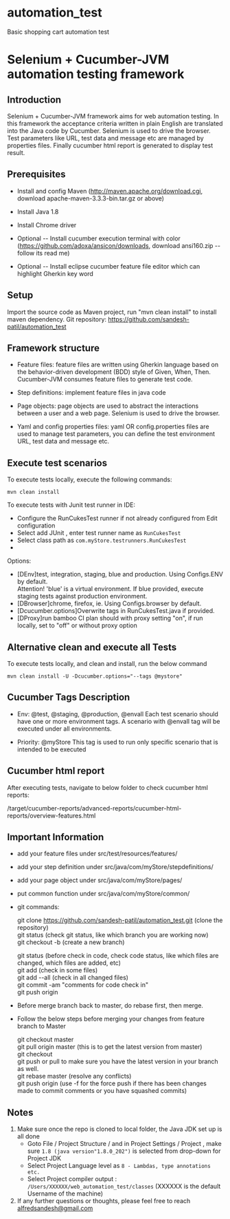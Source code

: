 # automation_test
Basic shopping cart automation test

Selenium + Cucumber-JVM automation testing framework
=============

Introduction
-----------

Selenium + Cucumber-JVM framework aims for web automation testing. In this framework the acceptance criteria written in plain English are translated into the Java code by Cucumber. Selenium is used to drive the browser. Test parameters like URL, test data and message etc are managed by properties files. Finally cucumber html report is generated to display test result.

Prerequisites
-------------
* Install and config Maven (http://maven.apache.org/download.cgi, download apache-maven-3.3.3-bin.tar.gz or above)
* Install Java 1.8
* Install Chrome driver

* Optional -- Install cucumber execution terminal with color (https://github.com/adoxa/ansicon/downloads, download ansi160.zip  --follow its read me)
* Optional -- Install eclipse cucumber feature file editor which can highlight Gherkin key word
 
Setup
-----
Import the source code as Maven project, run "mvn clean install" to install maven dependency.
Git repository:  https://github.com/sandesh-patil/automation_test


Framework structure
------------------

* Feature files:  feature files are written using Gherkin language based on the behavior-driven development (BDD) style of Given, When, Then. Cucumber-JVM consumes feature files to generate test code.

* Step definitions: implement feature files in java code

* Page objects: page objects are used to abstract the interactions between a user and a web page. Selenium is used to drive the browser.

* Yaml and config properties files: yaml OR config.properties files are used to manage test parameters, you can define the test environment URL, test data and message etc.


Execute test scenarios
----------------------
To execute tests locally, execute the following commands: 

	mvn clean install
	
To execute tests with Junit test runner in IDE:
* 	Configure the RunCukesTest runner if not already configured from Edit configuration
*   Select add JUnit , enter test runner name as `RunCukesTest`
*   Select class path as `com.myStore.testrunners.RunCukesTest`
*   
	

Options:  
* [DEnv]test, integration, staging, blue and production. Using Configs.ENV by default.  
    	  Attention! 'blue' is a virtual environment. If blue provided, execute staging tests against production environment.  
* [DBrowser]chrome, firefox, ie. Using Configs.browser by default.  
* [Dcucumber.options]Overwrite tags in RunCukesTest.java if provided.  
* [DProxy]run bamboo CI plan should with proxy setting "on", if run locally, set to "off" or without proxy option

Alternative clean and execute all Tests
------------------------------------
To execute tests locally, and clean and install, run the below command

	mvn clean install -U -Dcucumber.options="--tags @mystore"

Cucumber Tags Description
------------------------
* Env: @test, @staging, @production, @envall
	Each test scenario should have one or more environment tags. A scenario with @envall tag will be executed under all environments.
	
* Priority: @myStore
	This tag is used to run only specific scenario that is intended to be executed
	


Cucumber html report
----------------------
After executing tests, navigate to below folder to check cucumber html reports: 

/target/cucumber-reports/advanced-reports/cucumber-html-reports/overview-features.html


Important Information
---------------------
* add your feature files under src/test/resources/features/
* add your step definition under src/java/com/myStore/stepdefinitions/
* add your page object under src/java/com/myStore/pages/
* put common function under src/java/com/myStore/common/
* git commands:
	
	git clone https://github.com/sandesh-patil/automation_test.git (clone the repository)  
	git status (check git status, like which branch you are working now)  
	git checkout -b <branch-name>  (create a new branch)  

	git status (before check in code, check code status, like which files are changed, which files are added, etc)  
	git add <files need to check in> (check in some files)  
	git add --all (check in all changed files)  
	git commit -am "comments for code check in"  
	git push origin <branch-name>  


* Before merge branch back to master, do rebase first, then merge.
* Follow the below steps before merging your changes from feature branch to Master  

	git checkout master  
	git pull origin master (this is to get the latest version from master)  
	git checkout <branch-name>  
	git push or pull to make sure you have the latest version in your branch as well.  
	git rebase master (resolve any conflicts)  
	git push origin <branch-name> (use -f for the force push if there has been changes made to commit comments or you have squashed commits)  


Notes
-----
1. Make sure once the repo is cloned to local folder, the Java JDK set up is all done
   * Goto File / Project Structure / and in Project Settings / Project , make sure `1.8 (java version"1.8.0_202")` is selected from drop-down for Project JDK
   * Select Project Language level as `8 - Lambdas, type annotations etc.`
   * Select Project compiler output : `/Users/XXXXXX/web_automation_test/classes` (XXXXXX is the default Username of the machine)
2. If any further questions or thoughts, please feel free to reach alfredsandesh@gmail.com 



